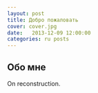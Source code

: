 ```yaml
---
layout: post
title: Добро пожаловать
cover: cover.jpg
date:   2013-12-09 12:00:00
categories: ru posts
---
```


## Обо мне

On reconstruction.
